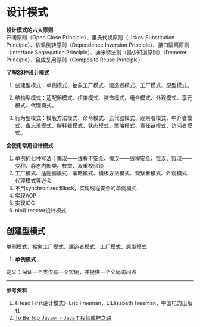 # 设计模式

**设计模式的六大原则**  
开闭原则（Open Close Principle）、里氏代换原则（Liskov Substitution Principle）、依赖倒转原则（Dependence Inversion Principle）、接口隔离原则（Interface Segregation Principle）、迪米特法则（最少知道原则）（Demeter Principle）、合成复用原则（Composite Reuse Principle）  

**了解23种设计模式**
1. 创建型模式：单例模式、抽象工厂模式、建造者模式、工厂模式、原型模式。

2. 结构型模式：适配器模式、桥接模式、装饰模式、组合模式、外观模式、享元模式、代理模式。

3. 行为型模式：模版方法模式、命令模式、迭代器模式、观察者模式、中介者模式、备忘录模式、解释器模式、状态模式、策略模式、责任链模式、访问者模式。

**会使用常用设计模式**

1. 单例的七种写法：懒汉——线程不安全、懒汉——线程安全、饿汉、饿汉——变种、静态内部类、枚举、双重校验锁 
2. 工厂模式、适配器模式、策略模式、模板方法模式、观察者模式、外观模式、代理模式等必会 
3. 不用synchronized和lock，实现线程安全的单例模式
4. 实现AOP
5. 实现IOC
6. nio和reactor设计模式

## 创建型模式
单例模式、抽象工厂模式、建造者模式、工厂模式、原型模式  
1. **单例模式**  

定义：保证一个类仅有一个实例，并提供一个全局访问点  











---
**参考资料**  
1. 《Head First设计模式》Eric Freeman，ElElisabeth Freeman，中国电力出版社
2. [To Be Top Javaer - Java工程师成神之路](https://github.com/hollischuang/toBeTopJavaer)